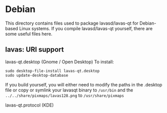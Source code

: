 
Debian
====================
This directory contains files used to package lavasd/lavas-qt
for Debian-based Linux systems. If you compile lavasd/lavas-qt yourself, there are some useful files here.

## lavas: URI support ##


lavas-qt.desktop  (Gnome / Open Desktop)
To install:

	sudo desktop-file-install lavas-qt.desktop
	sudo update-desktop-database

If you build yourself, you will either need to modify the paths in
the .desktop file or copy or symlink your lavasqt binary to `/usr/bin`
and the `../../share/pixmaps/lavas128.png` to `/usr/share/pixmaps`

lavas-qt.protocol (KDE)


